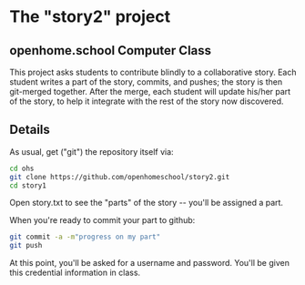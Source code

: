 # The "story2" project
## openhome.school Computer Class

This project asks students to contribute blindly to a collaborative story.
Each student writes a part of the story, commits, and pushes; the story is then git-merged together.
After the merge, each student will update his/her part of the story, to help it integrate with the
rest of the story now discovered.

## Details

As usual, get ("git") the repository itself via:

```sh
cd ohs
git clone https://github.com/openhomeschool/story2.git
cd story1
```

Open story.txt to see the "parts" of the story -- you'll be assigned a part.

When you're ready to commit your part to github:

```sh
git commit -a -m"progress on my part"
git push
```

At this point, you'll be asked for a username and password.  You'll be given this credential
information in class.  

